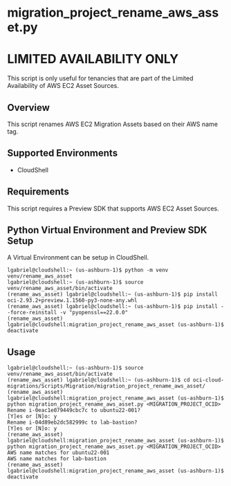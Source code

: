 # migration_project_rename_aws_asset.py

# LIMITED AVAILABILITY ONLY
This script is only useful for tenancies that are part of the Limited Availability of AWS EC2 Asset Sources.

## Overview
This script renames AWS EC2 Migration Assets based on their AWS name tag. 

## Supported Environments
- CloudShell

## Requirements
This script requires a Preview SDK that supports AWS EC2 Asset Sources.

## Python Virtual Environment and Preview SDK Setup

A Virtual Environment can be setup in CloudShell.

```
lgabriel@cloudshell:~ (us-ashburn-1)$ python -m venv venv/rename_aws_asset
lgabriel@cloudshell:~ (us-ashburn-1)$ source venv/rename_aws_asset/bin/activate
(rename_aws_asset) lgabriel@cloudshell:~ (us-ashburn-1)$ pip install oci-2.93.2+preview.1.1560-py3-none-any.whl
(rename_aws_asset) lgabriel@cloudshell:~ (us-ashburn-1)$ pip install --force-reinstall -v "pyopenssl==22.0.0"
(rename_aws_asset) lgabriel@cloudshell:migration_project_rename_aws_asset (us-ashburn-1)$ deactivate
```

## Usage

```
lgabriel@cloudshell:~ (us-ashburn-1)$ source venv/rename_aws_asset/bin/activate
(rename_aws_asset) lgabriel@cloudshell:~ (us-ashburn-1)$ cd oci-cloud-migrations/Scripts/Migration/migration_project_rename_aws_asset/
(rename_aws_asset) lgabriel@cloudshell:migration_project_rename_aws_asset (us-ashburn-1)$ python migration_project_rename_aws_asset.py <MIGRATION_PROJECT_OCID>
Rename i-0eac1e079449cbc7c to ubuntu22-001?
[Y]es or [N]o: y
Rename i-04d89eb2dc582999c to lab-bastion?
[Y]es or [N]o: y
(rename_aws_asset) lgabriel@cloudshell:migration_project_rename_aws_asset (us-ashburn-1)$ python migration_project_rename_aws_asset.py <MIGRATION_PROJECT_OCID>
AWS name matches for ubuntu22-001
AWS name matches for lab-bastion
(rename_aws_asset) lgabriel@cloudshell:migration_project_rename_aws_asset (us-ashburn-1)$ deactivate
```

